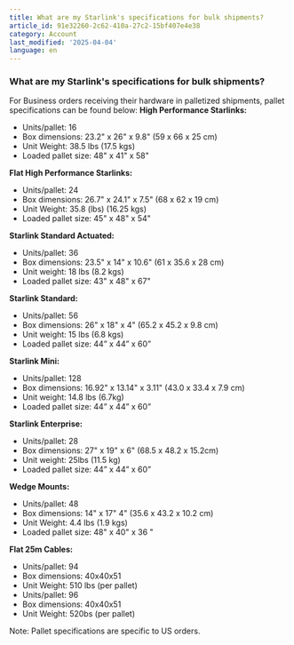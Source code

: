 ```yaml
---
title: What are my Starlink's specifications for bulk shipments?
article_id: 91e32260-2c62-410a-27c2-15bf407e4e38
category: Account
last_modified: '2025-04-04'
language: en
---
```


### What are my Starlink's specifications for bulk shipments?
For Business orders receiving their hardware in palletized shipments, pallet specifications can be found below:
**High Performance Starlinks:**
  * Units/pallet: 16
  * Box dimensions: 23.2" x 26" x 9.8" (59 x 66 x 25 cm)
  * Unit Weight: 38.5 lbs (17.5 kgs)
  * Loaded pallet size: 48" x 41" x 58"


**Flat High Performance Starlinks:**
  * Units/pallet: 24
  * Box dimensions: 26.7" x 24.1" x 7.5" (68 x 62 x 19 cm)
  * Unit Weight: 35.8 (lbs) (16.25 kgs)
  * Loaded pallet size: 45" x 48" x 54"


**Starlink Standard Actuated:**
  * Units/pallet: 36
  * Box dimensions: 23.5" x 14" x 10.6" (61 x 35.6 x 28 cm)
  * Unit weight: 18 lbs (8.2 kgs)
  * Loaded pallet size: 43" x 48" x 67"


**Starlink Standard:**
  * Units/pallet: 56
  * Box dimensions: 26" x 18" x 4" (65.2 x 45.2 x 9.8 cm)
  * Unit weight: 15 lbs (6.8 kgs)
  * Loaded pallet size: 44” x 44” x 60”


**Starlink Mini:**
  * Units/pallet: 128
  * Box dimensions: 16.92" x 13.14" x 3.11" (43.0 x 33.4 x 7.9 cm)
  * Unit weight: 14.8 lbs (6.7kg)
  * Loaded pallet size: 44” x 44” x 60”


**Starlink Enterprise:**
  * Units/pallet: 28
  * Box dimensions: 27" x 19" x 6" (68.5 x 48.2 x 15.2cm)
  * Unit weight: 25lbs (11.5 kg)
  * Loaded pallet size: 44” x 44” x 60”


**Wedge Mounts:**
  * Units/pallet: 48
  * Box dimensions: 14" x 17" 4" (35.6 x 43.2 x 10.2 cm)
  * Unit Weight: 4.4 lbs (1.9 kgs)
  * Loaded pallet size: 48" x 40" x 36 "


**Flat 25m Cables:**
  * Units/pallet: 94
  * Box dimensions: 40x40x51
  * Unit Weight: 510 lbs (per pallet)
  * Units/pallet: 96
  * Box dimensions: 40x40x51
  * Unit Weight: 520bs (per pallet)


Note: Pallet specifications are specific to US orders. 